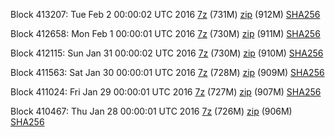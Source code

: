 Block 413207: Tue Feb  2 00:00:02 UTC 2016 [7z](https://transfer.sh/IuF3i/bootstrap.dat.20160202.7z) (731M) [zip](https://transfer.sh/Xq0cf/bootstrap.dat.20160202.zip) (912M) [SHA256](https://transfer.sh/kjRf9/sha256.txt)

Block 412658: Mon Feb  1 00:00:01 UTC 2016 [7z](https://transfer.sh/EhGQM/bootstrap.dat.20160201.7z) (730M) [zip](https://transfer.sh/DhnY2/bootstrap.dat.20160201.zip) (911M) [SHA256](https://transfer.sh/14yZH9/sha256.txt)

Block 412115: Sun Jan 31 00:00:02 UTC 2016 [7z](https://transfer.sh/Si17s/bootstrap.dat.20160131.7z) (730M) [zip](https://transfer.sh/I7RqF/bootstrap.dat.20160131.zip) (910M) [SHA256](https://transfer.sh/RtKZj/sha256.txt)

Block 411563: Sat Jan 30 00:00:01 UTC 2016 [7z](https://transfer.sh/QD8bD/bootstrap.dat.20160130.7z) (728M) [zip](https://transfer.sh/f4Hw8/bootstrap.dat.20160130.zip) (909M) [SHA256](https://transfer.sh/kl3FF/sha256.txt)

Block 411024: Fri Jan 29 00:00:01 UTC 2016 [7z]() (727M) [zip]() (907M) [SHA256](https://transfer.sh/9gFKz/sha256.txt)

Block 410467: Thu Jan 28 00:00:01 UTC 2016 [7z](https://transfer.sh/2Qwmj/bootstrap.dat.20160128.7z) (726M) [zip](https://transfer.sh/rcglE/bootstrap.dat.20160128.zip) (906M) [SHA256](https://transfer.sh/kYoay/sha256.txt)

